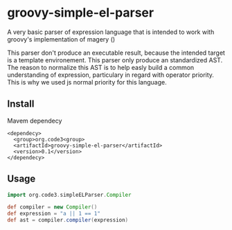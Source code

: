 groovy-simple-el-parser
================================================================================


A very basic parser of expression language that is intended to work with groovy's implementation of magery ()

This parser don't produce an executable result, because the intended target is a template environement.
This parser only produce an standardized AST. The reason to normalize this AST is to
help easly build a common understanding of expression, particulary in regard with operator priority.
This is why we used js normal priority for this language.



Install
--------------------------------------------------------------------------------

Mavem dependecy

```
<dependecy>
  <group>org.code3<group>
  <artifactId>groovy-simple-el-parser</artifactId>
  <version>0.1</version>
</dependecy>
```
Usage
--------------------------------------------------------------------------------

```groovy
import org.code3.simpleELParser.Compiler

def compiler = new Compiler()
def expression = "a || 1 == 1"
def ast = compiler.compiler(expression)
```
